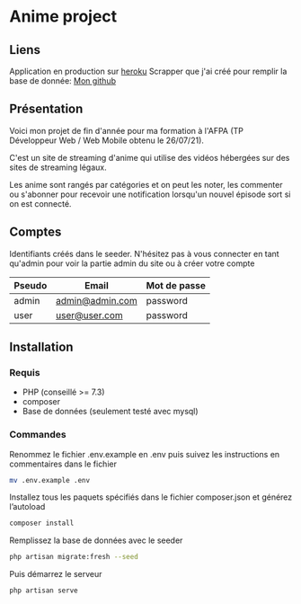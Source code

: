# Anime project

## Liens
Application en production sur [heroku](https://anime-project-alexlemia13.herokuapp.com/)
Scrapper que j'ai créé pour remplir la base de donnée: [Mon github](https://github.com/alexandre-scalisi/anime-scraper)

## Présentation
Voici mon projet de fin d'année pour ma formation à l'AFPA (TP Développeur Web / Web Mobile obtenu le 26/07/21). 

C'est un site de streaming d'anime qui utilise des vidéos hébergées sur des sites de streaming légaux.

Les anime sont rangés par catégories et on peut les noter, les commenter ou s'abonner pour recevoir une notification lorsqu'un nouvel épisode sort si on est connecté.

## Comptes
Identifiants créés dans le seeder.
N'hésitez pas à vous connecter en tant qu'admin pour voir la partie admin du site ou à créer votre compte

| Pseudo | Email           | Mot de passe |
|--------|-----------------|--------------|
| admin  | admin@admin.com | password     |
| user   | user@user.com   | password     |

## Installation

### Requis
* PHP (conseillé >= 7.3)
* composer
* Base de données (seulement testé avec mysql)
  
### Commandes

Renommez le fichier .env.example en .env puis suivez les instructions en commentaires dans le fichier
```bash
mv .env.example .env
```

Installez tous les paquets spécifiés dans le fichier composer.json et générez l’autoload
```bash
composer install
```

Remplissez la base de données avec le seeder
```bash
php artisan migrate:fresh --seed
```

Puis démarrez le serveur
```bash
php artisan serve
```
